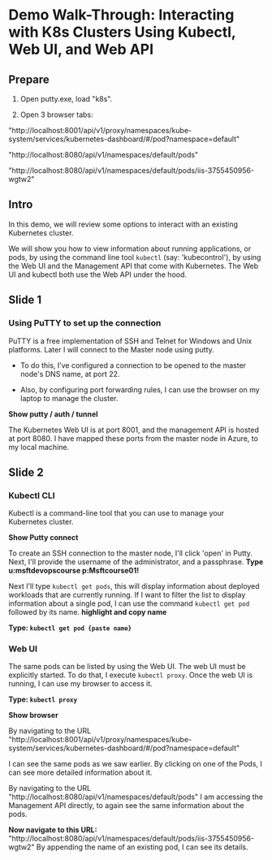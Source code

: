 
# Demo Walk-Through: Interacting with K8s Clusters Using Kubectl, Web UI, and Web API #

## Prepare

1. Open putty.exe, load "k8s".

2. Open 3 browser tabs:

"http://localhost:8001/api/v1/proxy/namespaces/kube-system/services/kubernetes-dashboard/#/pod?namespace=default" 

"http://localhost:8080/api/v1/namespaces/default/pods" 

"http://localhost:8080/api/v1/namespaces/default/pods/iis-3755450956-wgtw2"

## Intro

In this demo, we will review some options to interact with an existing Kubernetes cluster.

We will show you how to view information about running applications, or pods, by using the command line tool `kubectl` (say: 'kubecontrol'), by using the Web UI and the Management API that come with Kubernetes. The Web UI and kubectl both use the Web API under the hood.

## Slide 1

### Using PuTTY to set up the connection
PuTTY is a free implementation of SSH and Telnet for Windows and Unix platforms. Later I will connect to the Master node using putty.

- To do this, I’ve configured a connection to be opened to the master node's DNS name, at port 22.

- Also, by configuring port forwarding rules, I can use the browser on my laptop to manage the cluster.

**Show putty / auth / tunnel**

The Kubernetes Web UI is at port 8001, and the management API is hosted at port 8080. I have mapped these ports from the master node in Azure, to my local machine.

## Slide 2

### Kubectl CLI

Kubectl is a command-line tool that you can use to manage your Kubernetes cluster.

**Show Putty connect**

To create an SSH connection to the master node, I'll click 'open' in Putty. Next, I'll provide the username of the administrator, and a passphrase.
**Type u:msftdevopscourse p:Msftcourse01!**

Next I’ll type `kubectl get pods`, this will display information about deployed workloads that are currently running. 
If I want to filter the list to display information about a single pod, I can use the command `kubectl get pod` followed by its name. **highlight and copy name**

**Type: `kubectl get pod {paste name}`**

### Web UI
The same pods can be listed by using the Web UI. The web UI must be explicitly started. To do that, I execute `kubectl proxy`. Once the web UI is running, I can use my browser to access it.

**Type: `kubectl proxy`**

**Show browser**

By navigating to the URL "http://localhost:8001/api/v1/proxy/namespaces/kube-system/services/kubernetes-dashboard/#/pod?namespace=default" 

I can see the same pods as we saw earlier. By clicking on one of the Pods, I can see more detailed information about it.

By navigating to the URL
"http://localhost:8080/api/v1/namespaces/default/pods" I am accessing the Management API directly, to again see the same information about the pods. 

**Now navigate to this URL:**
"http://localhost:8080/api/v1/namespaces/default/pods/iis-3755450956-wgtw2"
By appending the name of an existing pod, I can see its details.




